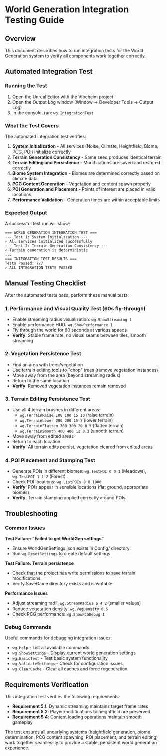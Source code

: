 # World Generation Integration Testing Guide

## Overview

This document describes how to run integration tests for the World Generation system to verify all components work together correctly.

## Automated Integration Test

### Running the Test

1. Open the Unreal Editor with the Vibeheim project
2. Open the Output Log window (Window → Developer Tools → Output Log)
3. In the console, run: `wg.IntegrationTest`

### What the Test Covers

The automated integration test verifies:

1. **System Initialization** - All services (Noise, Climate, Heightfield, Biome, PCG, POI) initialize correctly
2. **Terrain Generation Consistency** - Same seed produces identical terrain
3. **Terrain Editing and Persistence** - Modifications are saved and restored correctly
4. **Biome System Integration** - Biomes are determined correctly based on climate data
5. **PCG Content Generation** - Vegetation and content spawn properly
6. **POI Generation and Placement** - Points of interest are placed in valid locations
7. **Performance Validation** - Generation times are within acceptable limits

### Expected Output

A successful test run will show:
```
=== WORLD GENERATION INTEGRATION TEST ===
--- Test 1: System Initialization ---
✓ All services initialized successfully
--- Test 2: Terrain Generation Consistency ---
✓ Terrain generation is deterministic
...
=== INTEGRATION TEST RESULTS ===
Tests Passed: 7/7
✓ ALL INTEGRATION TESTS PASSED
```

## Manual Testing Checklist

After the automated tests pass, perform these manual tests:

### 1. Performance and Visual Quality Test (60s fly-through)
- Enable streaming radius visualization: `wg.ShowStreaming 1`
- Enable performance HUD: `wg.ShowPerformance 1`
- Fly through the world for 60 seconds at various speeds
- **Verify**: Stable frame rate, no visual seams between tiles, smooth streaming

### 2. Vegetation Persistence Test
- Find an area with trees/vegetation
- Use terrain editing tools to "chop" trees (remove vegetation instances)
- Move away from the area (beyond streaming radius)
- Return to the same location
- **Verify**: Removed vegetation instances remain removed

### 3. Terrain Editing Persistence Test
- Use all 4 terrain brushes in different areas:
  - `wg.TerrainRaise 100 100 15 10` (raise terrain)
  - `wg.TerrainLower 200 200 15 8` (lower terrain)  
  - `wg.TerrainFlatten 300 300 20 0.5` (flatten terrain)
  - `wg.TerrainSmooth 400 400 12 0.3` (smooth terrain)
- Move away from edited areas
- Return to each location
- **Verify**: All terrain edits persist, vegetation cleared from edited areas

### 4. POI Placement and Stamping Test
- Generate POIs in different biomes: `wg.TestPOI 0 0 1` (Meadows), `wg.TestPOI 1 1 2` (Forest)
- Check POI locations: `wg.ListPOIs 0 0 1000`
- **Verify**: POIs appear in sensible locations (flat ground, appropriate biomes)
- **Verify**: Terrain stamping applied correctly around POIs

## Troubleshooting

### Common Issues

**Test Failure: "Failed to get WorldGen settings"**
- Ensure WorldGenSettings.json exists in Config/ directory
- Run `wg.ResetSettings` to create default settings

**Test Failure: Terrain persistence**
- Check that the project has write permissions to save terrain modifications
- Verify SaveGame directory exists and is writable

**Performance Issues**
- Adjust streaming radii: `wg.StreamRadius 6 4 2` (smaller values)
- Reduce vegetation density: `wg.VegDensity 0.5`
- Check PCG performance: `wg.ShowPCGDebug 1`

### Debug Commands

Useful commands for debugging integration issues:

- `wg.Help` - List all available commands
- `wg.ShowSettings` - Display current world generation settings
- `wg.BasicTest` - Test basic system functionality
- `wg.ValidateSettings` - Check for configuration issues
- `wg.ClearCache` - Clear all caches and force regeneration

## Requirements Verification

This integration test verifies the following requirements:

- **Requirement 5.1**: Dynamic streaming maintains target frame rates
- **Requirement 5.2**: Player modifications to heightfield are preserved  
- **Requirement 5.4**: Content loading operations maintain smooth gameplay

The test ensures all underlying systems (heightfield generation, biome determination, PCG content spawning, POI placement, and terrain editing) work together seamlessly to provide a stable, persistent world generation experience.